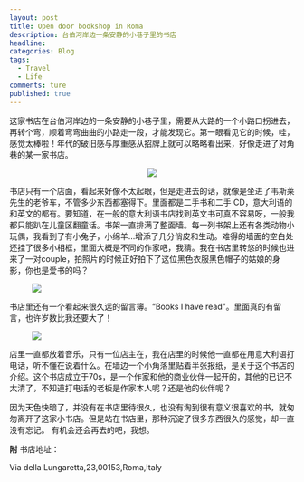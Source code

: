 ```yaml
---  
layout: post  
title: Open door bookshop in Roma  
description: 台伯河岸边一条安静的小巷子里的书店    
headline: 
categories: Blog  
tags: 
  - Travel
  - Life  
comments: ture  
published: true  
---  
```


这家书店在台伯河岸边的一条安静的小巷子里，需要从大路的一个小路口拐进去，再转个弯，顺着弯弯曲曲的小路走一段，才能发现它。第一眼看见它的时候，哇，感觉太棒啦！年代的破旧感与厚重感从招牌上就可以略略看出来，好像走进了对角巷的某一家书店。

<center>
<img src="http://i1045.photobucket.com/albums/b457/Leah_li/Blog/IMG_2758_zpsfspqacgt.jpg">
</center>

书店只有一个店面，看起来好像不太起眼，但是走进去的话，就像是坐进了韦斯莱先生的老爷车，不管多少东西都塞得下。里面都是二手书和二手 CD，意大利语的和英文的都有。要知道，在一般的意大利语书店找到英文书可真不容易呀，一般我都只能趴在儿童区翻童话。书架一直排满了整面墙。每一列书架上还有各类动物小玩偶，我看到了有小兔子，小绵羊...增添了几分俏皮和生动。难得的墙面的空白处还挂了很多小相框，里面大概是不同的作家吧，我猜。我在书店里转悠的时候也进来了一对couple，拍照片的时候正好拍下了这位黑色衣服黑色帽子的姑娘的身影，你也是爱书的吗？

<figure>
<img src="http://i1045.photobucket.com/albums/b457/Leah_li/Blog/IMG_2754_zpsi18xkgeq.jpg">
</figure>

书店里还有一个看起来很久远的留言簿。“Books I have read"。里面真的有留言，也许岁数比我还要大了！

<figure>
<img src="http://i1045.photobucket.com/albums/b457/Leah_li/Blog/IMG_2749_zpszonimpjf.jpg">
</figure>

店里一直都放着音乐，只有一位店主在，我在店里的时候他一直都在用意大利语打电话，听不懂在说着什么。在墙边一个小角落里贴着半张报纸，是关于这个书店的介绍。这个书店成立于70s，是一个作家和他的商业伙伴一起开的，其他的已记不太清了，不知道打电话的老板是作家本人呢？还是他的伙伴呢？

因为天色快暗了，并没有在书店里待很久，也没有淘到很有意义很喜欢的书，就匆匆离开了这家小书店。但是站在书店里，那种沉淀了很多东西很久的感觉，却一直没有忘记。
有机会还会再去的吧，我想。


**附** 书店地址：

Via della Lungaretta,23,00153,Roma,Italy
